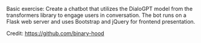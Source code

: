Basic exercise: Create a chatbot that utilizes the DialoGPT model from the transformers library to engage users in conversation. The bot runs on a Flask web server and uses Bootstrap and jQuery for frontend presentation.

Credit: https://github.com/binary-hood
